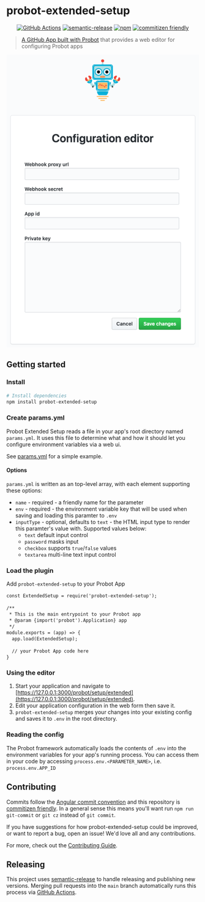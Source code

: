 # probot-extended-setup

<p align="center">
  <a href="https://github.com/jasonmacgowan/probot-extended-setup/actions?query=workflow%3ACI"><img alt="GitHub Actions" src="https://github.com/jasonmacgowan/probot-extended-setup/workflows/CI/badge.svg"></a>
  <a href="https://github.com/semantic-release/semantic-release"><img alt="semantic-release" src="https://img.shields.io/badge/%20%20%F0%9F%93%A6%F0%9F%9A%80-semantic--release-e10079.svg"></a>
  <a href="https://npmjs.com/package/probot-extended-setup"><img src="https://badgen.net/npm/v/probot-extended-setup" alt="npm"></a>
  <a href="http://commitizen.github.io/cz-cli/"><img src="https://img.shields.io/badge/commitizen-friendly-brightgreen.svg" alt="commitizen friendly">
<p>

> A GitHub App built with [Probot](https://github.com/probot/probot) that provides a web editor for configuring Probot apps

<p align="center">
  <img alt="probot-extended-setup web ui" src="docs/img/setup.png">
</p>

## Getting started

### Install

```sh
# Install dependencies
npm install probot-extended-setup
```

### Create params.yml

Probot Extended Setup reads a file in your app's root directory named `params.yml`. It uses this file to determine what and how it should let you configure environment variables via a web ui.

See [params.yml](params.yml) for a simple example.

#### Options

`params.yml` is written as an top-level array, with each element supporting these options:

- `name` - required - a friendly name for the parameter
- `env` - required - the environment variable key that will be used when saving and loading this paramter to `.env`
- `inputType` - optional, defaults to `text` - the HTML input type to render this paramter's value with. Supported values below:
  - `text` default input control
  - `password` masks input
  - `checkbox` supports `true`/`false` values
  - `textarea` multi-line text input control

### Load the plugin

Add `probot-extended-setup` to your Probot App

```
const ExtendedSetup = require('probot-extended-setup');

/**
 * This is the main entrypoint to your Probot app
 * @param {import('probot').Application} app
 */
module.exports = (app) => {
  app.load(ExtendedSetup);

  // your Probot App code here
}
```

### Using the editor

1. Start your application and navigate to [https://127.0.0.1:3000/probot/setup/extended](https://127.0.0.1:3000/probot/setup/extended).
2. Edit your application configuration in the web form then save it.
3. `probot-extended-setup` merges your changes into your existing config and saves it to `.env` in the root directory.

### Reading the config

The Probot framework automatically loads the contents of `.env` into the environment variables for your app's running process. You can access them in your code by accessing `process.env.<PARAMETER_NAME>`, i.e. `process.env.APP_ID`

## Contributing

Commits follow the [Angular commit convention](https://github.com/angular/angular.js/blob/master/DEVELOPERS.md#-git-commit-guidelines) and this repository is [commitizen friendly](https://github.com/commitizen/cz-cli). In a general sense this means you'll want run `npm run git-commit` or `git cz` instead of `git commit`.

If you have suggestions for how probot-extended-setup could be improved, or want to report a bug, open an issue! We'd love all and any contributions.

For more, check out the [Contributing Guide](CONTRIBUTING.md).

## Releasing

This project uses [semantic-release](https://github.com/semantic-release/semantic-release) to handle releasing and publishing new versions. Merging pull requests into the `main` branch automatically runs this process via [GitHub Actions](.github/workflows/release.yml).
